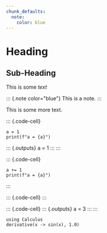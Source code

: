 ```yaml
---
chunk_defaults:
  note:
    color: blue
---
```


Heading
=======

Sub-Heading
-----------

This is some *text*

::: {.note color="blue"}
This is a note.
:::

This is some more text.

::: {.code-cell}
``` {.python}
a = 1
print(f"a = {a}")
```

::: {.outputs}
a = 1
:::
:::

::: {.code-cell}
``` {.python}
a += 1
print(f"a = {a}")
```
:::

::: {.code-cell}
:::

::: {.code-cell}
::: {.outputs}
a = 3
:::
:::

``` {.julia}
using Calculus
derivative(x -> sin(x), 1.0)
```
